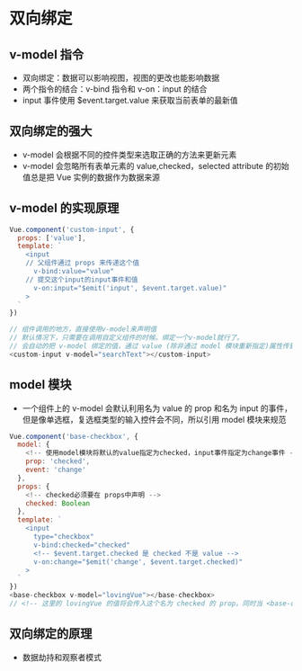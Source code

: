 # 双向绑定

## v-model 指令

- 双向绑定：数据可以影响视图，视图的更改也能影响数据
- 两个指令的结合：v-bind 指令和 v-on：input 的结合
- input 事件使用 $event.target.value 来获取当前表单的最新值

## 双向绑定的强大

- v-model 会根据不同的控件类型来选取正确的方法来更新元素
- v-model 会忽略所有表单元素的 value,checked，selected attribute 的初始值总是把 Vue 实例的数据作为数据来源

## v-model 的实现原理

```javascript
Vue.component('custom-input', {
  props: ['value'],
  template: `
    <input
    // 父组件通过 props 来传递这个值
      v-bind:value="value"
    // 提交这个input的input事件和值
      v-on:input="$emit('input', $event.target.value)"
    >
  `
})

// 组件调用的地方，直接使用v-model来声明值
// 默认情况下，只需要在调用自定义组件的时候。绑定一个v-model就行了。
// 会自动的把 v-model 绑定的值，通过 value (除非通过 model 模块重新指定)属性传到子组件中，父组件也会自动将子组件的 input (除非通过 model 模块重新指定) 事件的参数赋给。v-model 绑定的值。
<custom-input v-model="searchText"></custom-input>
```

## model 模块

- 一个组件上的 v-model 会默认利用名为 value 的 prop 和名为 input 的事件，但是像单选框，复选框类型的输入控件会不同，所以引用 model 模块来规范

```javascript
Vue.component('base-checkbox', {
  model: {
    <!-- 使用model模块将默认的value指定为checked，input事件指定为change事件 -->
    prop: 'checked',
    event: 'change'
  },
  props: {
    <!-- checked必须要在 props中声明 -->
    checked: Boolean
  },
  template: `
    <input
      type="checkbox"
      v-bind:checked="checked"
      <!-- $event.target.checked 是 checked 不是 value -->
      v-on:change="$emit('change', $event.target.checked)"
    >
  `
})
<base-checkbox v-model="lovingVue"></base-checkbox>
// <!-- 这里的 lovingVue 的值将会传入这个名为 checked 的 prop。同时当 <base-checkbox> 触发一个 change 事件并附带一个新的值的时候，这个 lovingVue 的 property 将会被更新。 -->
```

## 双向绑定的原理

- 数据劫持和观察者模式
